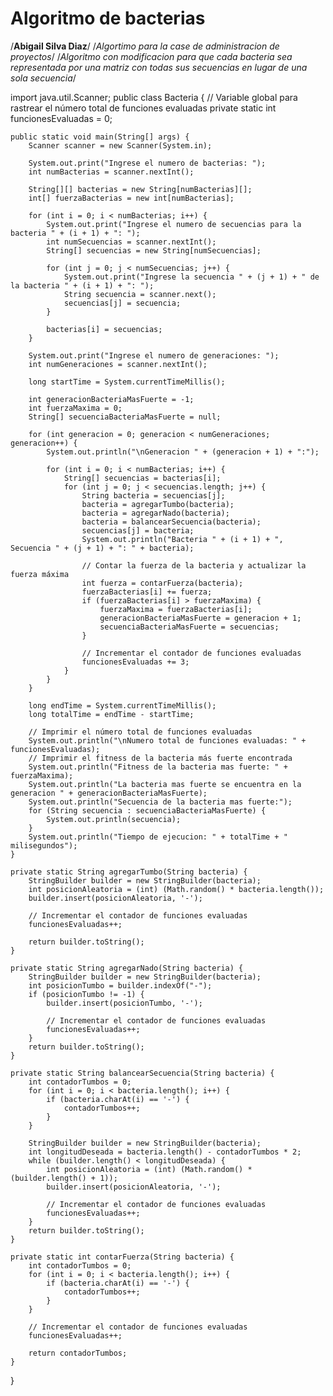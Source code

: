 # Algoritmo de bacterias
/**Abigail Silva Diaz**/
/*Algortimo para la case de administracion de proyectos*/
/*Algoritmo con modificacion para que cada bacteria sea representada por una matriz con todas sus secuencias en lugar de una sola secuencia*/


import java.util.Scanner;
public class Bacteria {
    // Variable global para rastrear el número total de funciones evaluadas
    private static int funcionesEvaluadas = 0;

    public static void main(String[] args) {
        Scanner scanner = new Scanner(System.in);

        System.out.print("Ingrese el numero de bacterias: ");
        int numBacterias = scanner.nextInt();

        String[][] bacterias = new String[numBacterias][];
        int[] fuerzaBacterias = new int[numBacterias];

        for (int i = 0; i < numBacterias; i++) {
            System.out.print("Ingrese el numero de secuencias para la bacteria " + (i + 1) + ": ");
            int numSecuencias = scanner.nextInt();
            String[] secuencias = new String[numSecuencias];

            for (int j = 0; j < numSecuencias; j++) {
                System.out.print("Ingrese la secuencia " + (j + 1) + " de la bacteria " + (i + 1) + ": ");
                String secuencia = scanner.next();
                secuencias[j] = secuencia;
            }

            bacterias[i] = secuencias;
        }

        System.out.print("Ingrese el numero de generaciones: ");
        int numGeneraciones = scanner.nextInt();

        long startTime = System.currentTimeMillis();

        int generacionBacteriaMasFuerte = -1;
        int fuerzaMaxima = 0;
        String[] secuenciaBacteriaMasFuerte = null;

        for (int generacion = 0; generacion < numGeneraciones; generacion++) {
            System.out.println("\nGeneracion " + (generacion + 1) + ":");

            for (int i = 0; i < numBacterias; i++) {
                String[] secuencias = bacterias[i];
                for (int j = 0; j < secuencias.length; j++) {
                    String bacteria = secuencias[j];
                    bacteria = agregarTumbo(bacteria);
                    bacteria = agregarNado(bacteria);
                    bacteria = balancearSecuencia(bacteria);
                    secuencias[j] = bacteria;
                    System.out.println("Bacteria " + (i + 1) + ", Secuencia " + (j + 1) + ": " + bacteria);

                    // Contar la fuerza de la bacteria y actualizar la fuerza máxima
                    int fuerza = contarFuerza(bacteria);
                    fuerzaBacterias[i] += fuerza;
                    if (fuerzaBacterias[i] > fuerzaMaxima) {
                        fuerzaMaxima = fuerzaBacterias[i];
                        generacionBacteriaMasFuerte = generacion + 1;
                        secuenciaBacteriaMasFuerte = secuencias;
                    }

                    // Incrementar el contador de funciones evaluadas
                    funcionesEvaluadas += 3;
                }
            }
        }

        long endTime = System.currentTimeMillis();
        long totalTime = endTime - startTime;

        // Imprimir el número total de funciones evaluadas
        System.out.println("\nNumero total de funciones evaluadas: " + funcionesEvaluadas);
        // Imprimir el fitness de la bacteria más fuerte encontrada
        System.out.println("Fitness de la bacteria mas fuerte: " + fuerzaMaxima);
        System.out.println("La bacteria mas fuerte se encuentra en la generacion " + generacionBacteriaMasFuerte);
        System.out.println("Secuencia de la bacteria mas fuerte:");
        for (String secuencia : secuenciaBacteriaMasFuerte) {
            System.out.println(secuencia);
        }
        System.out.println("Tiempo de ejecucion: " + totalTime + " milisegundos");
    }

    private static String agregarTumbo(String bacteria) {
        StringBuilder builder = new StringBuilder(bacteria);
        int posicionAleatoria = (int) (Math.random() * bacteria.length());
        builder.insert(posicionAleatoria, '-');

        // Incrementar el contador de funciones evaluadas
        funcionesEvaluadas++;

        return builder.toString();
    }

    private static String agregarNado(String bacteria) {
        StringBuilder builder = new StringBuilder(bacteria);
        int posicionTumbo = builder.indexOf("-");
        if (posicionTumbo != -1) {
            builder.insert(posicionTumbo, '-');

            // Incrementar el contador de funciones evaluadas
            funcionesEvaluadas++;
        }
        return builder.toString();
    }

    private static String balancearSecuencia(String bacteria) {
        int contadorTumbos = 0;
        for (int i = 0; i < bacteria.length(); i++) {
            if (bacteria.charAt(i) == '-') {
                contadorTumbos++;
            }
        }

        StringBuilder builder = new StringBuilder(bacteria);
        int longitudDeseada = bacteria.length() - contadorTumbos * 2;
        while (builder.length() < longitudDeseada) {
            int posicionAleatoria = (int) (Math.random() * (builder.length() + 1));
            builder.insert(posicionAleatoria, '-');

            // Incrementar el contador de funciones evaluadas
            funcionesEvaluadas++;
        }
        return builder.toString();
    }

    private static int contarFuerza(String bacteria) {
        int contadorTumbos = 0;
        for (int i = 0; i < bacteria.length(); i++) {
            if (bacteria.charAt(i) == '-') {
                contadorTumbos++;
            }
        }

        // Incrementar el contador de funciones evaluadas
        funcionesEvaluadas++;

        return contadorTumbos;
    }
}

